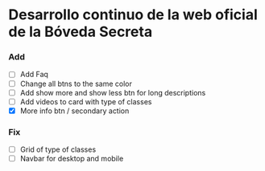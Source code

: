 # Desarrollo continuo de la web oficial de la Bóveda Secreta

### Add

- [ ] Add Faq
- [ ] Change all btns to the same color
- [ ] Add show more and show less btn for long descriptions
- [ ] Add videos to card with type of classes
- [x] More info btn / secondary action

### Fix

- [ ] Grid of type of classes
- [ ] Navbar for desktop and mobile